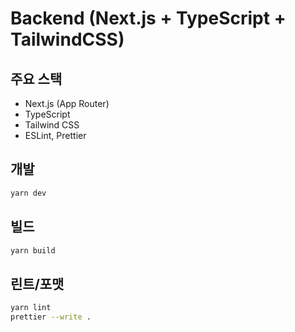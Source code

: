 # Backend (Next.js + TypeScript + TailwindCSS)

## 주요 스택
- Next.js (App Router)
- TypeScript
- Tailwind CSS
- ESLint, Prettier

## 개발
```bash
yarn dev
```

## 빌드
```bash
yarn build
```

## 린트/포맷
```bash
yarn lint
prettier --write .
``` 
